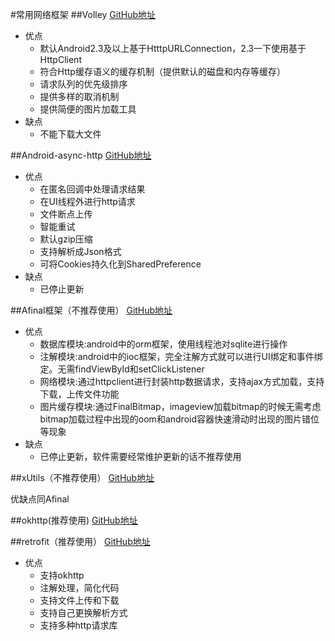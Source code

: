 
#常用网络框架
##Volley
[GitHub地址](http://github.com/mcxiaoke/android-volley)<br>

* 优点
  * 默认Android2.3及以上基于HtttpURLConnection，2.3一下使用基于HttpClient
  * 符合Http缓存语义的缓存机制（提供默认的磁盘和内存等缓存）
  * 请求队列的优先级排序
  * 提供多样的取消机制
  * 提供简便的图片加载工具
* 缺点
  * 不能下载大文件
 
##Android-async-http
[GitHub地址](http://github.com/loopj/android-async-http)<br>

* 优点
  * 在匿名回调中处理请求结果
  * 在UI线程外进行http请求
  * 文件断点上传
  * 智能重试
  * 默认gzip压缩
  * 支持解析成Json格式
  * 可将Cookies持久化到SharedPreference
* 缺点
  * 已停止更新
  
##Afinal框架（不推荐使用）
[GitHub地址](http://github.com/yangfuhai/afinal)<br>

* 优点
  * 数据库模块:android中的orm框架，使用线程池对sqlite进行操作
  * 注解模块:android中的ioc框架，完全注解方式就可以进行UI绑定和事件绑定。无需findViewById和setClickListener
  * 网络模块:通过httpclient进行封装http数据请求，支持ajax方式加载，支持下载，上传文件功能
  * 图片缓存模块:通过FinalBitmap，imageview加载bitmap的时候无需考虑bitmap加载过程中出现的oom和android容器快速滑动时出现的图片错位等现象
* 缺点
  * 已停止更新，软件需要经常维护更新的话不推荐使用

##xUtils（不推荐使用）
[GitHub地址](http://github.com/wyouflf/xutils3)<br>

优缺点同Afinal

##okhttp(推荐使用)
[GitHub地址](http://github.com/square/okhttp)<br>


##retrofit（推荐使用）
[GitHub地址](http://github.com/square/retrofit)<br>

* 优点
  * 支持okhttp
  * 注解处理，简化代码
  * 支持文件上传和下载
  * 支持自己更换解析方式
  * 支持多种http请求库
